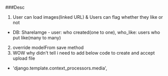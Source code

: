 ###Desc
1. User can load images(linked URL) & Users can flag whether they like or not
- DB: ShareIamge - user: who created(one to one), who_like: users who put like(many to many)
2. override modelFrom save method
3. WOW why didn't tell i need to add below code to create and accept upload file
-   'django.template.context_processors.media',
